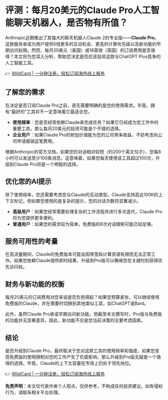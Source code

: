 # 评测：每月20美元的Claude Pro人工智能聊天机器人，是否物有所值？

Anthropic近期推出了其强大的聊天机器人Claude 2的专业版——**Claude Pro**。这款服务承诺为用户提供5倍更多的互动机会、更高的计算优先级以及新功能的早期访问权限。然而，每月20美元（美国）或18英镑（英国）的订阅费用是否值得？本文将为您深入分析，帮助您决定是否应该投资这款与ChatGPT Plus竞争的人工智能工具。

👉 [WildCard | 一分钟注册，轻松订阅海外线上服务](https://bbtdd.com/WildCard)

## 了解您的需求

在决定是否订阅Claude Pro之前，首先需要明确的是您的使用需求。毕竟，拥有“最好的”工具并不一定意味着它最适合您。

- **使用频率**：您是否经常依赖Claude来完成任务？如果它已经成为您工作中的重要工具，那么每月20美元的投资可能是个不错的选择。
- **企业用户**：如果Claude Pro的附加价值能为您的公司带来收益，不妨考虑向公司申请报销这笔费用。

根据Anthropic的官方文档，如果您的对话相对较短（约200个英文句子），您每8小时可以发送至少100条消息。这意味着，如果您每天使用该工具超过100次，升级到Claude Pro将是一个明智的选择。

## 优化您的AI提示

除了使用频率，您还需要考虑您与Claude的互动类型。Claude支持高达100K的上下文标记，但如果您使用的是复杂的提示，您的对话次数将显著减少。

- **高级用户**：如果您经常需要处理复杂的工作流程并进行多次迭代，Claude Pro将为您提供更多便利。
- **普通用户**：如果您的需求较为简单，免费版的8次对话限制可能已经足够。

## 服务可用性的考量

在高流量期间，Claude的免费版本可能会因带宽和计算资源有限而无法正常工作。如果您依赖Claude提供即时结果，升级到Pro版可以确保您在关键时刻获得优先访问权。

## 财务与新功能的权衡

每月20美元的订阅费用对您来说是否负担得起？如果您预算紧张，可以继续使用免费版的Claude，并在需要时切换到其他类似工具，如ChatGPT或Bard。

此外，虽然Claude Pro承诺早期访问新功能，但截至本文撰写时，Pro版与免费版的功能并无显著差异。因此，新功能不应是您当前决策的主要考虑因素。

## 结论

是否升级到Claude Pro，最终取决于您对这款工具的使用频率和强度。如果您发现免费版的使用限制对您的工作产生了负面影响，那么升级到Pro版无疑是一个值得的选择。毕竟，Claude的上下文容量在市场上仍处于领先地位。

👉 [WildCard | 一分钟注册，轻松订阅海外线上服务](https://bbtdd.com/WildCard)

**免责声明**：本文仅代表作者个人观点，仅供参考，不构成任何投资建议。如有侵权行为，请联系相关平台处理。